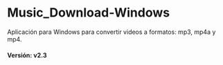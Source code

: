 # Music_Download-Windows
Aplicación para Windows para convertir videos a formatos: mp3, mp4a y mp4.
#### Versión: v2.3
